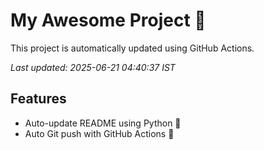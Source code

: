 # My Awesome Project 🚀

This project is automatically updated using GitHub Actions.

_Last updated: 2025-06-21 04:40:37 IST_

## Features
- Auto-update README using Python 🐍
- Auto Git push with GitHub Actions 🤖
